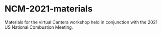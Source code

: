 # NCM-2021-materials

Materials for the virtual Cantera workshop held in conjunction with the 2021 US National Combustion Meeting.
